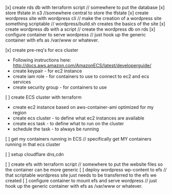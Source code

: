 [x] create rds db with terraform script
    // somewhere to put the database
[x] store tfstate in s3
    //somewhere central to store the tfstate
[x] create wordpress site with wordpress cli
    // make the creation of a wordpress site something scriptable
    // wordpress/build.sh creates the basics of the site
[x] create wordpress db with a script
    // create the wordpress db on rds 
[x] configure container to serve wordpress
    // just hook up the generic container with efs as /var/www or whatever.

[x] create pre-req's for ecs cluster
  - Following instructions here: http://docs.aws.amazon.com/AmazonECS/latest/developerguide/
  - create keypair - for ec2 instance 
  - create iam role - for containers to use to connect to ec2 and ecs services
  - create security group - for containers to use 
 

[ ] create ECS cluster with terraform
  - create ec2 instance based on aws-container-ami optimized for my region
  - create ecs cluster - to define what ec2 instances are available
  - create ecs task - to define what to run on the cluster
  - schedule the task - to always be running 

[ ] get my containers running in ECS
    // specifically get MY containers running in that ecs cluster

[ ] setup cloudflare dns,cdn

[ ] create efs with terraform script
    // somewhere to put the website files so the container can be more generic
[ ] deploy wordpress wp-content to efs
    // that scriptable wordpress site just needs to be transferred to the efs we created
[ ] configure container to mount efs and serve wordpress
    // just hook up the generic container with efs as /var/www or whatever.
